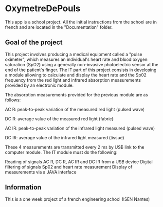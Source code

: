 # OxymetreDePouls

This app is a school project. All the initial instructions from the school are in french and are located in the "Documentation" folder.

## Goal of the project
This project involves producing a medical equipment called a "pulse oximeter", which measures an individual's heart rate and blood oxygen saturation (SpO2) using a generally non-invasive photoelectric sensor at the end of the patient's finger. The IT part of this project consists in developing a module allowing to calculate and display the heart rate and the Sp02 frequency from the red light and infrared absorption measurements provided by an electronic module.

The absorption measurements provided for the previous module are as follows:

AC R: peak-to-peak variation of the measured red light (pulsed wave)

DC R: average value of the measured red light (fabric)

AC IR: peak-to-peak variation of the infrared light measured (pulsed wave)

DC IR: average value of the infrared light measured (tissue)

These 4 measurements are transmitted every 2 ms by USB link to the computer module. The IT module must do the following:

Reading of signals AC R, DC R, AC IR and DC IR from a USB device
Digital filtering of signals
Sp02 and heart rate measurement
Display of measurements via a JAVA interface


## Information

This is a one week project of a french engineering school (ISEN Nantes) 
